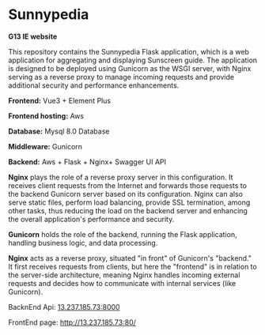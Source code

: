# Sunnypedia
**G13 IE website**

This repository contains the Sunnypedia Flask application, which is a web application for aggregating and displaying Sunscreen guide. The application is designed to be deployed using Gunicorn as the WSGI server, with Nginx serving as a reverse proxy to manage incoming requests and provide additional security and performance enhancements.


**Frontend:** Vue3 + Element Plus

**Frontend hosting:** Aws

**Database:** Mysql 8.0 Database 

**Middleware:** Gunicorn

**Backend:** Aws + Flask  + Nginx+ Swagger UI API


**Nginx** plays the role of a reverse proxy server in this configuration. It receives client requests from the Internet and forwards those requests to the backend Gunicorn server based on its configuration. Nginx can also serve static files, perform load balancing, provide SSL termination, among other tasks, thus reducing the load on the backend server and enhancing the overall application's performance and security.


**Gunicorn** holds the role of the backend, running the Flask application, handling business logic, and data processing.

**Nginx** acts as a reverse proxy, situated "in front" of Gunicorn's "backend." It first receives requests from clients, but here the "frontend" is in relation to the server-side architecture, meaning Nginx handles incoming external requests and decides how to communicate with internal services (like Gunicorn).

BacknEnd Api: [13.237.185.73:8000](http://13.237.185.73:8000/)

FrontEnd page: http://13.237.185.73:80/



